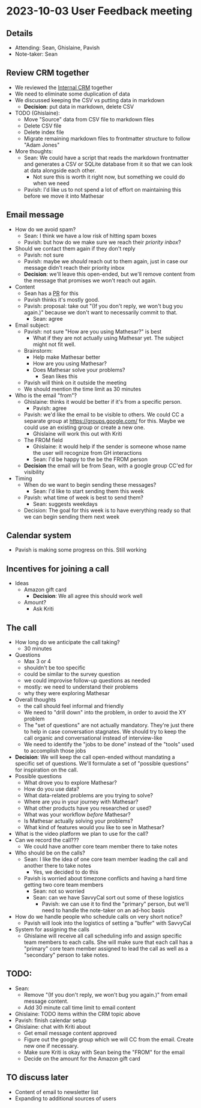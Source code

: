 # 2023-10-03 User Feedback meeting

## Details

- Attending: Sean, Ghislaine, Pavish
- Note-taker: Sean

## Review CRM together

- We reviewed the [Internal CRM](https://github.com/centerofci/mathesar_internal_crm) together
- We need to eliminate some duplication of data
- We discussed keeping the CSV vs putting data in markdown
    - **Decision**: put data in markdown, delete CSV
- TODO (Ghislaine):
    - Move "Source" data from CSV file to markdown files
    - Delete CSV file
    - Delete index file
    - Migrate remaining markdown files to frontmatter structure to follow "Adam Jones"
- More thoughts:
    - Sean: We could have a script that reads the markdown frontmatter and generates a CSV or SQLite database from it so that we can look at data alongside each other.
        - Not sure this is worth it right now, but something we could do when we need
    - Pavish: I'd like us to not spend a lot of effort on maintaining this before we move it into Mathesar


## Email message

- How do we avoid spam?
    - Sean: I think we have a low risk of hitting spam boxes
    - Pavish: but how do we make sure we reach their _priority inbox_?
- Should we contact them again if they don't reply
    - Pavish: not sure
    - Pavish: maybe we _should_ reach out to them again, just in case our message didn't reach their priority inbox
    - **Decision**: we'll leave this open-ended, but we'll remove content from the message that promises we won't reach out again.
- Content
    - Sean has a [PR](https://github.com/centerofci/mathesar_internal_crm/pull/1/files) for this
    - Pavish thinks it's mostly good.
    - Pavish: proposal: take out "(If you don't reply, we won't bug you again.)" because we don't want to necessarily commit to that.
        - Sean: agree
- Email subject:
    - Pavish: not sure "How are you using Mathesar?" is best
        - What if they are not actually using Mathesar yet. The subject might not fit well.
    - Brainstorm:
        - Help make Mathesar better
        - How are you using Mathesar?
        - Does Mathesar solve your problems?
            - Sean likes this
    - Pavish will think on it outside the meeting
    - We should mention the time limit as 30 minutes
- Who is the email "from"?
    - Ghislaine: thinks it would be better if it's from a specific person.
        - Pavish: agree
    - Pavish: we'd like the email to be visible to others. We could CC a separate group at https://groups.google.com/ for this. Maybe we could use an existing group or create a new one.
        - Ghislaine will work this out with Kriti
    - The FROM field
        - Ghislaine: it would help if the sender is someone whose name the user will recognize from GH interactions
        - Sean: I'd be happy to the be the FROM person
    - **Decision** the email will be from Sean, with a google group CC'ed for visibility
- Timing
    - When do we want to begin sending these messages?
        - Sean: I'd like to start sending them this week
    - Pavish: what time of week is best to send them?
        - Sean: suggests weekdays
    - Decision: The goal for this week is to have everything ready so that we can begin sending them next week

## Calendar system

- Pavish is making some progress on this. Still working

## Incentives for joining a call

- Ideas
    - Amazon gift card
        - **Decision**: We all agree this should work well
    - Amount?
        - Ask Kriti

## The call

- How long do we anticipate the call taking?
    - 30 minutes
- Questions
    - Max 3 or 4
    - shouldn't be too specific
    - could be similar to the survey question
    - we could improvise follow-up questions as needed
    - mostly: we need to understand their problems
    - why they were exploring Mathesar
- Overall thoughts
    - the call should feel informal and friendly
    - We need to "drill down" into the problem, in order to avoid the XY problem
    - The "set of questions" are not actually mandatory. They're just there to help in case conversation stagnates. We should try to keep the call organic and conversational instead of interview-like
    - We need to identify the "jobs to be done" instead of the "tools" used to accomplish those jobs
- **Decision**: We will keep the call open-ended without mandating a specific set of questions. We'll formulate a set of "possible questions" for inspiration on the call.
- Possible questions
    - What drove you to explore Mathesar?
    - How do you use data?
    - What data-related problems are you trying to solve?
    - Where are you in your journey with Mathesar?
    - What other products have you researched or used?
    - What was your workflow _before_ Mathesar?
    - Is Mathesar actually solving your problems?
    - What kind of features would you like to see in Mathesar?
- What is the video platform we plan to use for the call?
- Can we record the call???
    - We could have another core team member there to take notes
- Who should be on the calls?
    - Sean: I like the idea of one core team member leading the call and another there to take notes
        - Yes, we decided to do this
    - Pavish is worried about timezone conflicts and having a hard time getting two core team members
        - Sean: not so worried
        - Sean: can we have SavvyCal sort out some of these logistics
            - Pavish: we can use it to find the "primary" person, but we'll need to handle the note-taker on an ad-hoc basis
- How do we handle people who schedule calls on very short notice?
    - Pavish will look into the logistics of setting a "buffer" with SavvyCal
- System for assigning the calls
    - Ghislaine will receive all call scheduling info and assign specific team members to each calls. She will make sure that each call has a "primary" core team member assigned to lead the call as well as a "secondary" person to take notes.


## TODO:

- Sean:
    - Remove "(If you don't reply, we won't bug you again.)" from email message content.
    - Add 30 minute call time limit to email content
- Ghislaine: TODO items within the CRM topic above
- Pavish: finish calendar setup
- Ghislaine: chat with Kriti about
    - Get email message content approved
    - Figure out the google group which we will CC from the email. Create new one if necessary.
    - Make sure Kriti is okay with Sean being the "FROM" for the email
    - Decide on the amount for the Amazon gift card


## TO discuss later

- Content of email to newsletter list
- Expanding to additional sources of users
